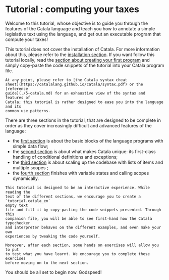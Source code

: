 # Tutorial : computing your taxes

Welcome to this tutorial, whose objective is to guide you through the features
of the Catala language and teach you how to annotate a simple legislative text
using the language, and get out an executable program that compute your taxes!

This tutorial does not cover the installation of Catala. For more information
about this, please refer to the [installation
section](./1-0-getting_started.md). If you want follow this tutorial locally,
read the [section about creating your first program](./1-2-first.md) and simply
copy-paste the code snippets of the tutorial into your Catala program file.

~~~admonish info title="Need more information?"
At any point, please refer to [the Catala syntax cheat
sheet](https://catalalang.github.io/catala/syntax.pdf) or the [reference
guide](./5-catala.md) for an exhaustive view of the syntax and features of
Catala; this tutorial is rather designed to ease you into the language and its
common use patterns.
~~~

There are three sections in the tutorial, that are designed to be complete
in order as they cover increasingly difficult and advanced features of the
language:
* the [first section](./2-1-basic-blocks.md) is about the basic blocks of the language programs
  with simple data flow;
* the [second section](./2-2-conditionals-exceptions.md) is about what makes Catala
  unique: its first-class handling of conditional definitions and exceptions;
* the [third section](./2-3-list-scopes.md) is about scaling up the codebase with
  lists of items and multiple scopes ;
* the [fourth section](./2-4-states-dynamic.md) finishes with variable states and
  calling scopes dynamically.

~~~admonish note title="Practising the tutorial"
This tutorial is designed to be an interactive experience. While reading the
text of the different sections, we encourage you to create a `tutorial.catala_en`
empty text
file and fill it by copy-pasting the code snippets presented. Through this
companion file, you will be able to see first-hand how the Catala typechecker
and interpreter behaves on the different examples, and even make your own
experiences by tweaking the code yourself.

Moreover, after each section, some hands on exercises will allow you to put
to test what you have learnt. We encourage you to complete these exercises
before moving on to the next section.
~~~

You should be all set to begin now. Godspeed!
